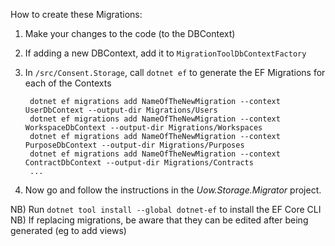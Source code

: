 ﻿How to create these Migrations:

1) Make your changes to the code (to the DBContext)

2) If adding a new DBContext, add it to `MigrationToolDbContextFactory`

3) In `/src/Consent.Storage`, call `dotnet ef` to generate the EF Migrations for each of the Contexts

        dotnet ef migrations add NameOfTheNewMigration --context UserDbContext --output-dir Migrations/Users
        dotnet ef migrations add NameOfTheNewMigration --context WorkspaceDbContext --output-dir Migrations/Workspaces
        dotnet ef migrations add NameOfTheNewMigration --context PurposeDbContext --output-dir Migrations/Purposes
        dotnet ef migrations add NameOfTheNewMigration --context ContractDbContext --output-dir Migrations/Contracts
        ...

4) Now go and follow the instructions in the *Uow.Storage.Migrator* project.

NB) Run `dotnet tool install --global dotnet-ef` to install the EF Core CLI
NB) If replacing migrations, be aware that they can be edited after being generated (eg to add views)
